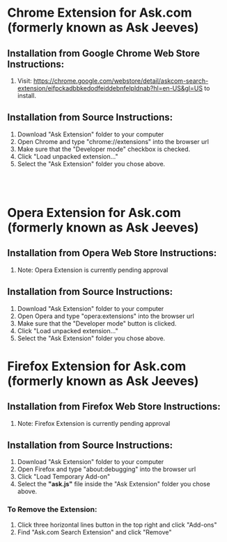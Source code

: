 # Chrome Extension for Ask.com (formerly known as Ask Jeeves)

## Installation from Google Chrome Web Store Instructions:
1.  Visit: https://chrome.google.com/webstore/detail/askcom-search-extension/eifpckadbbkedodfeiddebnfelpldnab?hl=en-US&gl=US to install.

## Installation from Source Instructions:
1. Download "Ask Extension" folder to your computer
2. Open Chrome and type "chrome://extensions" into the browser url
3. Make sure that the "Developer mode" checkbox is checked.
4. Click "Load unpacked extension..."
5. Select the "Ask Extension" folder you chose above.

<br>
<br>

# Opera Extension for Ask.com (formerly known as Ask Jeeves)

## Installation from Opera Web Store Instructions:
1.  Note:  Opera Extension is currently pending approval

## Installation from Source Instructions:
1. Download "Ask Extension" folder to your computer
2. Open Opera and type "opera:extensions" into the browser url
3. Make sure that the "Developer mode" button is clicked.
4. Click "Load unpacked extension..."
5. Select the "Ask Extension" folder you chose above.

# Firefox Extension for Ask.com (formerly known as Ask Jeeves)

## Installation from Firefox Web Store Instructions:
1.  Note:  Firefox Extension is currently pending approval

## Installation from Source Instructions:
1. Download "Ask Extension" folder to your computer
2. Open Firefox and type "about:debugging" into the browser url
3. Click "Load Temporary Add-on"
4. Select the <b>"ask.js"</b> file inside the "Ask Extension" folder you chose above.

### To Remove the Extension:
1.  Click three horizontal lines button in the top right and click "Add-ons"
2.  Find "Ask.com Search Extension" and click "Remove"


